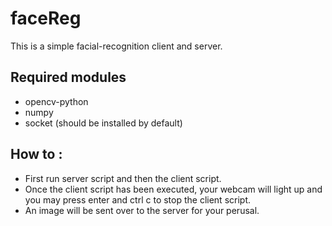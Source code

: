 # faceReg
This is a simple facial-recognition client and server. 

## Required modules
- opencv-python
- numpy
- socket (should be installed by default)

## How to :
- First run server script and then the client script. 
- Once the client script has been executed, your webcam will light up and you may press enter and ctrl c to stop the client script.
- An image will be sent over to the server for your perusal.

